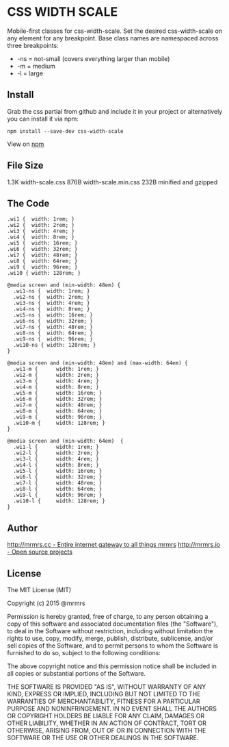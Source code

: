# CSS WIDTH SCALE

  Mobile-first classes for css-width-scale.
  Set the desired css-width-scale on any element for any breakpoint.
  Base class names are namespaced across three breakpoints:

*  -ns = not-small (covers everything larger than mobile)
*  -m  = medium
*  -l  = large

## Install
Grab the css partial from github and include it in your project or alternatively
you can install it via npm:
```
npm install --save-dev css-width-scale
```
View on [npm](https://www.npmjs.org/package/css-width-scale)


## File Size

1.3K width-scale.css
876B width-scale.min.css
232B minified and gzipped

## The Code
```
.wi1 {  width: 1rem; }
.wi2 {  width: 2rem; }
.wi3 {  width: 4rem; }
.wi4 {  width: 8rem; }
.wi5 {  width: 16rem; }
.wi6 {  width: 32rem; }
.wi7 {  width: 48rem; }
.wi8 {  width: 64rem; }
.wi9 {  width: 96rem; }
.wi10 { width: 128rem; }

@media screen and (min-width: 48em) {
  .wi1-ns {  width: 1rem; }
  .wi2-ns {  width: 2rem; }
  .wi3-ns {  width: 4rem; }
  .wi4-ns {  width: 8rem; }
  .wi5-ns {  width: 16rem; }
  .wi6-ns {  width: 32rem; }
  .wi7-ns {  width: 48rem; }
  .wi8-ns {  width: 64rem; }
  .wi9-ns {  width: 96rem; }
  .wi10-ns { width: 128rem; }
}

@media screen and (min-width: 48em) and (max-width: 64em) {
  .wi1-m {      width: 1rem; }
  .wi2-m {      width: 2rem; }
  .wi3-m {      width: 4rem; }
  .wi4-m {      width: 8rem; }
  .wi5-m {      width: 16rem; }
  .wi6-m {      width: 32rem; }
  .wi7-m {      width: 48rem; }
  .wi8-m {      width: 64rem; }
  .wi9-m {      width: 96rem; }
  .wi10-m {     width: 128rem; }
}

@media screen and (min-width: 64em)  {
  .wi1-l {      width: 1rem; }
  .wi2-l {      width: 2rem; }
  .wi3-l {      width: 4rem; }
  .wi4-l {      width: 8rem; }
  .wi5-l {      width: 16rem; }
  .wi6-l {      width: 32rem; }
  .wi7-l {      width: 48rem; }
  .wi8-l {      width: 64rem; }
  .wi9-l {      width: 96rem; }
  .wi10-l {     width: 128rem; }
}

```

## Author

[http://mrmrs.cc - Entire internet gateway to all things mrmrs](http://mrmrs.cc)
[http://mrmrs.io - Open source projects](http://mrmrs.io)

## License

The MIT License (MIT)

Copyright (c) 2015 @mrmrs

Permission is hereby granted, free of charge, to any person obtaining a copy
of this software and associated documentation files (the "Software"), to deal
in the Software without restriction, including without limitation the rights
to use, copy, modify, merge, publish, distribute, sublicense, and/or sell
copies of the Software, and to permit persons to whom the Software is
furnished to do so, subject to the following conditions:

The above copyright notice and this permission notice shall be included in
all copies or substantial portions of the Software.

THE SOFTWARE IS PROVIDED "AS IS", WITHOUT WARRANTY OF ANY KIND, EXPRESS OR
IMPLIED, INCLUDING BUT NOT LIMITED TO THE WARRANTIES OF MERCHANTABILITY,
FITNESS FOR A PARTICULAR PURPOSE AND NONINFRINGEMENT. IN NO EVENT SHALL THE
AUTHORS OR COPYRIGHT HOLDERS BE LIABLE FOR ANY CLAIM, DAMAGES OR OTHER
LIABILITY, WHETHER IN AN ACTION OF CONTRACT, TORT OR OTHERWISE, ARISING FROM,
OUT OF OR IN CONNECTION WITH THE SOFTWARE OR THE USE OR OTHER DEALINGS IN
THE SOFTWARE.

